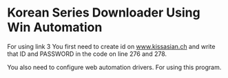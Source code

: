 # Korean Series Downloader Using Win Automation

For using link 3 
You first need to create id on 
www.kissasian.ch
and write that ID and PASSWORD in the code on line 276 and 278.


You also need to configure web automation drivers.
For using this program.
